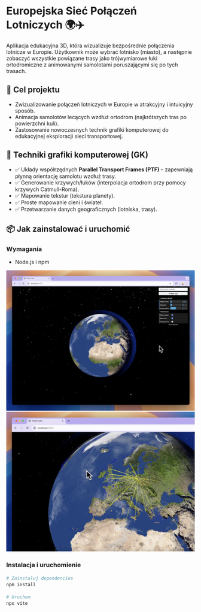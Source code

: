 # Europejska Sieć Połączeń Lotniczych 🌍✈️

Aplikacja edukacyjna 3D, która wizualizuje bezpośrednie połączenia lotnicze w Europie. Użytkownik może wybrać lotnisko (miasto), a następnie zobaczyć wszystkie powiązane trasy jako trójwymiarowe łuki ortodromiczne z animowanymi samolotami poruszającymi się po tych trasach.

## 🎯 Cel projektu

- Zwizualizowanie połączeń lotniczych w Europie w atrakcyjny i intuicyjny sposób.
- Animacja samolotów lecących wzdłuż ortodrom (najkrótszych tras po powierzchni kuli).
- Zastosowanie nowoczesnych technik grafiki komputerowej do edukacyjnej eksploracji sieci transportowej.

## 🧠 Techniki grafiki komputerowej (GK)

- ✅ Układy współrzędnych **Parallel Transport Frames (PTF)** – zapewniają płynną orientację samolotu wzdłuż trasy.
- ✅ Generowanie krzywych/łuków (interpolacja ortodrom przy pomocy krzywych Catmull-Roma).
- ✅ Mapowanie tekstur (tekstura planety).
- ✅ Proste mapowanie cieni i świateł.
- ✅ Przetwarzanie danych geograficznych (lotniska, trasy).

## 📦 Jak zainstalować i uruchomić

### Wymagania

- Node.js i npm

![Ekran główny](image1.jpg)
![Ekran z lotami](image2.jpg)

### Instalacja i uruchomienie

```bash
# Zainstaluj dependencies
npm install 

# Uruchom
npx vite

